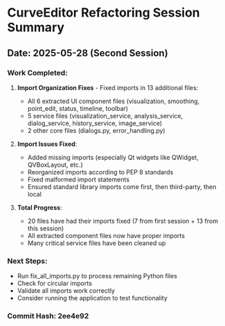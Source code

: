# CurveEditor Refactoring Session Summary
## Date: 2025-05-28 (Second Session)

### Work Completed:
1. **Import Organization Fixes** - Fixed imports in 13 additional files:
   - All 6 extracted UI component files (visualization, smoothing, point_edit, status, timeline, toolbar)
   - 5 service files (visualization_service, analysis_service, dialog_service, history_service, image_service)
   - 2 other core files (dialogs.py, error_handling.py)

2. **Import Issues Fixed**:
   - Added missing imports (especially Qt widgets like QWidget, QVBoxLayout, etc.)
   - Reorganized imports according to PEP 8 standards
   - Fixed malformed import statements
   - Ensured standard library imports come first, then third-party, then local

3. **Total Progress**:
   - 20 files have had their imports fixed (7 from first session + 13 from this session)
   - All extracted component files now have proper imports
   - Many critical service files have been cleaned up

### Next Steps:
- Run fix_all_imports.py to process remaining Python files
- Check for circular imports
- Validate all imports work correctly
- Consider running the application to test functionality

### Commit Hash: 2ee4e92
